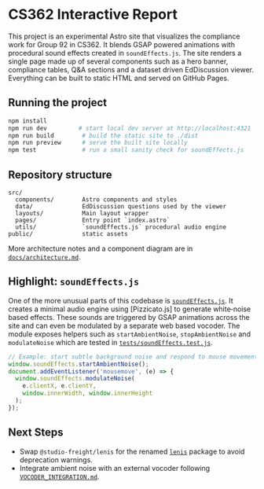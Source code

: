 # CS362 Interactive Report

This project is an experimental Astro site that visualizes the compliance work for Group 92 in CS362. It blends GSAP powered animations with procedural sound effects created in `soundEffects.js`. The site renders a single page made up of several components such as a hero banner, compliance tables, Q&A sections and a dataset driven EdDiscussion viewer. Everything can be built to static HTML and served on GitHub Pages.


## Running the project

```bash
npm install
npm run dev         # start local dev server at http://localhost:4321
npm run build        # build the static site to ./dist
npm run preview      # serve the built site locally
npm test             # run a small sanity check for soundEffects.js
```

## Repository structure

```
src/
  components/        Astro components and styles
  data/              EdDiscussion questions used by the viewer
  layouts/           Main layout wrapper
  pages/             Entry point `index.astro`
  utils/             `soundEffects.js` procedural audio engine
public/              static assets
```

More architecture notes and a component diagram are in [`docs/architecture.md`](docs/architecture.md).

## Highlight: `soundEffects.js`

One of the more unusual parts of this codebase is [`soundEffects.js`](src/utils/soundEffects.js). It creates a minimal audio engine using [Pizzicato.js] to generate white‑noise based effects. These sounds are triggered by GSAP animations across the site and can even be modulated by a separate web based vocoder. The module exposes helpers such as `startAmbientNoise`, `stopAmbientNoise` and `modulateNoise` which are tested in [`tests/soundEffects.test.js`](tests/soundEffects.test.js).

```javascript
// Example: start subtle background noise and respond to mouse movement
window.soundEffects.startAmbientNoise();
document.addEventListener('mousemove', (e) => {
  window.soundEffects.modulateNoise(
    e.clientX, e.clientY,
    window.innerWidth, window.innerHeight
  );
});
```

## Next Steps

- Swap `@studio-freight/lenis` for the renamed [`lenis`](https://www.npmjs.com/package/lenis)
  package to avoid deprecation warnings.
- Integrate ambient noise with an external vocoder following
  [`VOCODER_INTEGRATION.md`](VOCODER_INTEGRATION.md).



